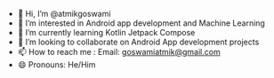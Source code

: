 - 👋 Hi, I’m @atmikgoswami
- 👀 I’m interested in Android app development and Machine Learning
- 🌱 I’m currently learning Kotlin Jetpack Compose
- 💞️ I’m looking to collaborate on Android App development projects
- 📫 How to reach me : Email: goswamiatmik@gmail.com
- 😄 Pronouns: He/Him

<!---
atmikgoswami/atmikgoswami is a ✨ special ✨ repository because its `README.md` (this file) appears on your GitHub profile.
You can click the Preview link to take a look at your changes.
--->
